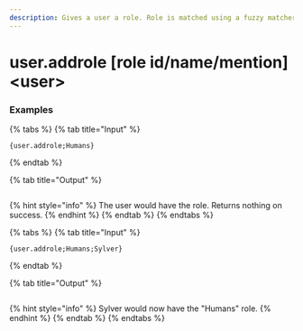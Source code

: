 ```yaml
---
description: Gives a user a role. Role is matched using a fuzzy matcher.
---
```


# user.addrole [role id/name/mention] <user\>

### Examples

{% tabs %}
{% tab title="Input" %}

```text
{user.addrole;Humans}
```

{% endtab %}

{% tab title="Output" %}

```text

```

{% hint style="info" %}
The user would have the role. Returns nothing on success.
{% endhint %}
{% endtab %}
{% endtabs %}

{% tabs %}
{% tab title="Input" %}

```text
{user.addrole;Humans;Sylver}
```

{% endtab %}

{% tab title="Output" %}

```text

```

{% hint style="info" %}
Sylver would now have the "Humans" role.
{% endhint %}
{% endtab %}
{% endtabs %}
